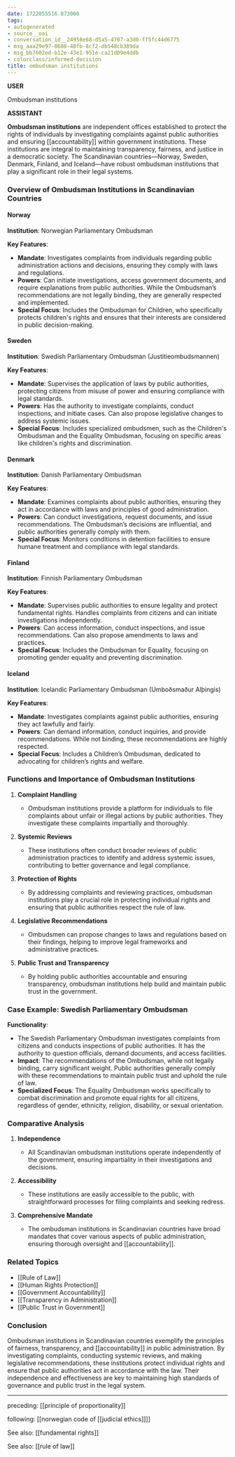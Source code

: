 ```yaml
---
date: 1722055516.873008
tags:
- autogenerated
- source__oai
- conversation_id__24958e68-d5a5-4707-a3d0-ff5fc44d6775
- msg_aaa29e97-8688-48fb-8cf2-db548cb389da
- msg_bb7602ed-b12e-43e1-951e-ca21d09e4ddb
- colorclass/informed-decision
title: ombudsman institutions
---
```


**USER**

Ombudsman institutions


**ASSISTANT**

**Ombudsman institutions** are independent offices established to protect the rights of individuals by investigating complaints against public authorities and ensuring [[accountability]] within government institutions. These institutions are integral to maintaining transparency, fairness, and justice in a democratic society. The Scandinavian countries—Norway, Sweden, Denmark, Finland, and Iceland—have robust ombudsman institutions that play a significant role in their legal systems.

### Overview of Ombudsman Institutions in Scandinavian Countries

#### Norway

**Institution**: Norwegian Parliamentary Ombudsman

**Key Features**:
- **Mandate**: Investigates complaints from individuals regarding public administration actions and decisions, ensuring they comply with laws and regulations.
- **Powers**: Can initiate investigations, access government documents, and require explanations from public authorities. While the Ombudsman’s recommendations are not legally binding, they are generally respected and implemented.
- **Special Focus**: Includes the Ombudsman for Children, who specifically protects children's rights and ensures that their interests are considered in public decision-making.

#### Sweden

**Institution**: Swedish Parliamentary Ombudsman (Justitieombudsmannen)

**Key Features**:
- **Mandate**: Supervises the application of laws by public authorities, protecting citizens from misuse of power and ensuring compliance with legal standards.
- **Powers**: Has the authority to investigate complaints, conduct inspections, and initiate cases. Can also propose legislative changes to address systemic issues.
- **Special Focus**: Includes specialized ombudsmen, such as the Children's Ombudsman and the Equality Ombudsman, focusing on specific areas like children's rights and discrimination.

#### Denmark

**Institution**: Danish Parliamentary Ombudsman

**Key Features**:
- **Mandate**: Examines complaints about public authorities, ensuring they act in accordance with laws and principles of good administration.
- **Powers**: Can conduct investigations, request documents, and issue recommendations. The Ombudsman’s decisions are influential, and public authorities generally comply with them.
- **Special Focus**: Monitors conditions in detention facilities to ensure humane treatment and compliance with legal standards.

#### Finland

**Institution**: Finnish Parliamentary Ombudsman

**Key Features**:
- **Mandate**: Supervises public authorities to ensure legality and protect fundamental rights. Handles complaints from citizens and can initiate investigations independently.
- **Powers**: Can access information, conduct inspections, and issue recommendations. Can also propose amendments to laws and practices.
- **Special Focus**: Includes the Ombudsman for Equality, focusing on promoting gender equality and preventing discrimination.

#### Iceland

**Institution**: Icelandic Parliamentary Ombudsman (Umboðsmaður Alþingis)

**Key Features**:
- **Mandate**: Investigates complaints against public authorities, ensuring they act lawfully and fairly.
- **Powers**: Can demand information, conduct inquiries, and provide recommendations. While not binding, these recommendations are highly respected.
- **Special Focus**: Includes a Children’s Ombudsman, dedicated to advocating for children’s rights and welfare.

### Functions and Importance of Ombudsman Institutions

1. **Complaint Handling**
   - Ombudsman institutions provide a platform for individuals to file complaints about unfair or illegal actions by public authorities. They investigate these complaints impartially and thoroughly.

2. **Systemic Reviews**
   - These institutions often conduct broader reviews of public administration practices to identify and address systemic issues, contributing to better governance and legal compliance.

3. **Protection of Rights**
   - By addressing complaints and reviewing practices, ombudsman institutions play a crucial role in protecting individual rights and ensuring that public authorities respect the rule of law.

4. **Legislative Recommendations**
   - Ombudsmen can propose changes to laws and regulations based on their findings, helping to improve legal frameworks and administrative practices.

5. **Public Trust and Transparency**
   - By holding public authorities accountable and ensuring transparency, ombudsman institutions help build and maintain public trust in the government.

### Case Example: Swedish Parliamentary Ombudsman

**Functionality**:
- The Swedish Parliamentary Ombudsman investigates complaints from citizens and conducts inspections of public authorities. It has the authority to question officials, demand documents, and access facilities.
- **Impact**: The recommendations of the Ombudsman, while not legally binding, carry significant weight. Public authorities generally comply with these recommendations to maintain public trust and uphold the rule of law.
- **Specialized Focus**: The Equality Ombudsman works specifically to combat discrimination and promote equal rights for all citizens, regardless of gender, ethnicity, religion, disability, or sexual orientation.

### Comparative Analysis

1. **Independence**
   - All Scandinavian ombudsman institutions operate independently of the government, ensuring impartiality in their investigations and decisions.

2. **Accessibility**
   - These institutions are easily accessible to the public, with straightforward processes for filing complaints and seeking redress.

3. **Comprehensive Mandate**
   - The ombudsman institutions in Scandinavian countries have broad mandates that cover various aspects of public administration, ensuring thorough oversight and [[accountability]].

### Related Topics

- [[Rule of Law]]
- [[Human Rights Protection]]
- [[Government Accountability]]
- [[Transparency in Administration]]
- [[Public Trust in Government]]

### Conclusion

Ombudsman institutions in Scandinavian countries exemplify the principles of fairness, transparency, and [[accountability]] in public administration. By investigating complaints, conducting systemic reviews, and making legislative recommendations, these institutions protect individual rights and ensure that public authorities act in accordance with the law. Their independence and effectiveness are key to maintaining high standards of governance and public trust in the legal system.


---

preceding: [[principle of proportionality]]  


following: [[norwegian code of [[judicial ethics]]]]

See also: [[fundamental rights]]


See also: [[rule of law]]